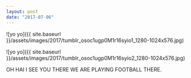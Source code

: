 ```yaml
---
layout: post
date: "2017-07-06"
---
```


![yo yo]({{ site.baseurl }}/assets/images/2017/tumblr_osoc1ugp0M1r16syio1_1280-1024x576.jpg)

![yo yo]({{ site.baseurl }}/assets/images/2017/tumblr_osoc1ugp0M1r16syio2_1280-1024x576.jpg)

OH HAI I SEE YOU THERE WE ARE PLAYING FOOTBALL THERE.
